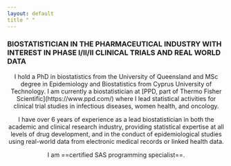 ```yaml
---
layout: default
title " "
---
```


### BIOSTATISTICIAN IN THE PHARMACEUTICAL INDUSTRY WITH INTEREST IN PHASE I/II/II CLINICAL TRIALS AND REAL WORLD DATA

<center>I hold a PhD in biostatistics from the University of Queensland and MSc degree in Epidemiology and Biostatistics from Cyprus University of Technology.
I am currently a biostatistician at [PPD, part of Thermo Fisher Scientific](https://www.ppd.com/) where I lead statistical activities for clinical trial studies in infectious diseases, women health, and oncology.

I have over 6 years of experience as a lead biostatistician in both the academic and clinical research industry, providing statistical expertise at all levels of drug development, and in the conduct of epidemiological studies using real-world data from electronic medical records or linked health data.

I am ==certified SAS programming specialist==.</center>
  
  
  
  

